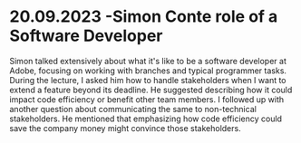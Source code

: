 # 20.09.2023 -Simon Conte role of a Software Developer

Simon talked extensively about what it's like to be a software developer at Adobe, focusing on working with branches and typical programmer tasks. During the lecture, I asked him how to handle stakeholders when I want to extend a feature beyond its deadline. He suggested describing how it could impact code efficiency or benefit other team members. I followed up with another question about communicating the same to non-technical stakeholders. He mentioned that emphasizing how code efficiency could save the company money might convince those stakeholders.